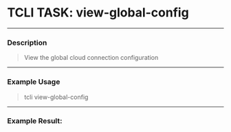 # TCLI TASK: view-global-config

---
### Description
> View the global cloud connection configuration

---
### Example Usage
> tcli view-global-config



---
### Example Result:
